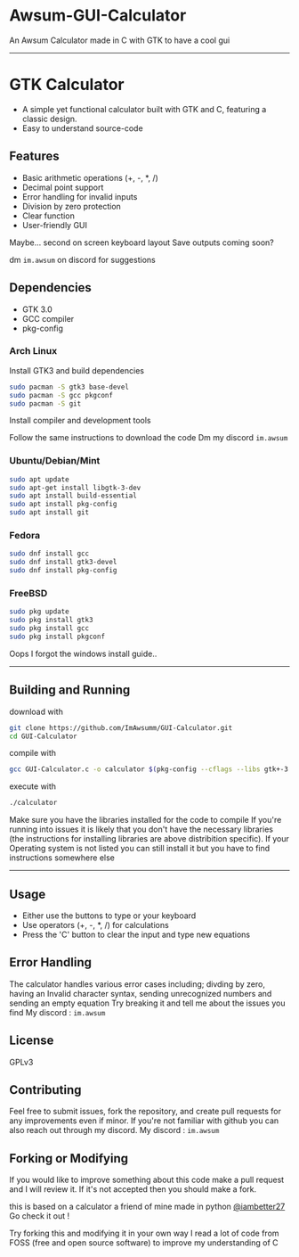 # Awsum-GUI-Calculator
An Awsum Calculator made in C with GTK to have a cool gui 

---
# GTK Calculator
- A simple yet functional calculator built with GTK and C, featuring a classic design.
- Easy to understand source-code

## Features
- Basic arithmetic operations (+, -, *, /)
- Decimal point support
- Error handling for invalid inputs
- Division by zero protection
- Clear function
- User-friendly GUI

Maybe... second on screen keyboard layout 
Save outputs coming soon?

dm ```im.awsum``` on discord for suggestions 

## Dependencies
- GTK 3.0
- GCC compiler
- pkg-config

### Arch Linux
Install GTK3 and build dependencies
```bash
sudo pacman -S gtk3 base-devel
sudo pacman -S gcc pkgconf
sudo pacman -S git
```
Install compiler and development tools

Follow the same instructions to download the code
Dm my discord ``` im.awsum ```

### Ubuntu/Debian/Mint
```bash
sudo apt update
sudo apt-get install libgtk-3-dev
sudo apt install build-essential
sudo apt install pkg-config
sudo apt install git
```

### Fedora
```bash
sudo dnf install gcc
sudo dnf install gtk3-devel
sudo dnf install pkg-config
```
### FreeBSD
```bash
sudo pkg update
sudo pkg install gtk3
sudo pkg install gcc
sudo pkg install pkgconf
```

Oops I forgot the windows install guide..

---

## Building and Running

download with 
```bash
git clone https://github.com/ImAwsumm/GUI-Calculator.git
cd GUI-Calculator
```
compile with 

```bash
gcc GUI-Calculator.c -o calculator $(pkg-config --cflags --libs gtk+-3.0) -lm
```
execute with

```bash
./calculator
```

Make sure you have the libraries installed for the code to compile
If you're running into issues it is likely that you don't have the necessary libraries
(the instructions for installing libraries are above distribition specific).
If your Operating system is not listed you can still install it but you have to find instructions somewhere else

---
## Usage

- Either use the buttons to type or your keyboard
- Use operators (+, -, *, /) for calculations
- Press the 'C' button to clear the input and type new equations

## Error Handling
The calculator handles various error cases including; divding by zero, having an Invalid character syntax, sending unrecognized numbers and sending an empty equation
Try breaking it and tell me about the issues you find 
My discord : ``im.awsum``

## License

GPLv3

## Contributing
Feel free to submit issues, fork the repository, and create pull requests for any improvements even if minor.  If you're not familiar with github you can also   reach out through my discord.
My discord : ``im.awsum``

## Forking or Modifying 

If you would like to improve something about this code make a pull request and I will review it. 
If it's not accepted then you should make a fork.

this is based on a calculator a friend of mine made in python
[@iambetter27](https://github.com/iambetter27)
Go check it out !

Try forking this and modifying it in your own way 
I read a lot of code from FOSS (free and open source software) to improve my understanding of C 
